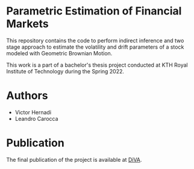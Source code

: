 # Parametric Estimation of Financial Markets

This repository contains the code to perform indirect inference and two stage approach to estimate the volatility and drift parameters of a stock
modeled with Geometric Brownian Motion.

This work is a part of a bachelor's thesis project conducted at KTH Royal Institute of Technology during the Spring 2022.

# Authors
- Victor Hernadi
- Leandro Carocca

# Publication

The final publication of the project is available at [DiVA](https://www.diva-portal.org/smash/record.jsf?dswid=1802&pid=diva2%3A1723036&c=2&searchType=SIMPLE&language=en&query=Victor+Hernadi&af=%5B%5D&aq=%5B%5B%5D%5D&aq2=%5B%5B%5D%5D&aqe=%5B%5D&noOfRows=50&sortOrder=author_sort_asc&sortOrder2=title_sort_asc&onlyFullText=false&sf=all).
